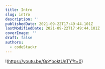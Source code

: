 ```yaml
---
title: Intro
slug: intro
description: ''
publishedDate: 2021-09-22T17:49:44.101Z
lastModifiedDate: 2021-09-22T17:49:44.101Z
coverImage: ''
draft: false
authors:
  - codeStackr
---
```


!(https://youtu.be/GpYboktUnTY?t=0)
